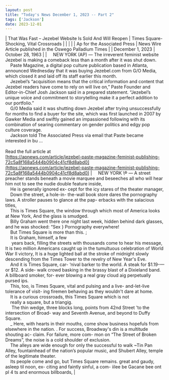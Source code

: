 ```yaml
---
layout: post
title: "Today's News December 1, 2023 -- Part 2"
tags: ['Jackson']
date: 2023-12-01
---
```


| That Was Fast – Jezebel Website Is Sold And Will Reopen | Times Square-Shocking, Vital Crossroads |
|  |  |
| Ap for the Associated Press | News Wire Article published in the Oswego Palladium Times |
| December 1, 2023 | October 28, 1963 |
| &nbsp;&nbsp;&nbsp;&nbsp;NEW YORK (AP) — The irreverent feminist website Jezebel is making a comeback less than a month after it was shut down.<br>&nbsp;&nbsp;&nbsp;&nbsp;Paste Magazine, a digital pop culture publication based in Atlanta, announced Wednesday that it was buying Jezebel.com from G/O Media, which closed it and laid off its staff earlier this month.<br>&nbsp;&nbsp;&nbsp;&nbsp;Jezebel’s “acquisition means that the critical information and content that Jezebel readers have come to rely on will live on,” Paste Founder and Editor-in-Chief Josh Jackson said in a prepared statement. “Jezebel’s unique voice and commitment to storytelling make it a perfect addition to our portfolio.”<br>&nbsp;&nbsp;&nbsp;&nbsp;G/0 Media said it was shutting down Jezebel after trying unsuccessfully for months to find a buyer for the site, which was first launched in 2007 by Gawker Media and swiftly gained an impassioned following with its combination of searing commentary on gender politics and edgy pop culture coverage.<br>&nbsp;&nbsp;&nbsp;&nbsp;Jackson told The Associated Press via email that Paste became interested in bu ...<br><br>Read the full article at<br>[https://apnews.com/article/jezebel-paste-magazine-feminist-publishing-72c5a8f168a5444b0904c41cf8d8abd0](https://apnews.com/article/jezebel-paste-magazine-feminist-publishing-72c5a8f168a5444b0904c41cf8d8abd0) | &nbsp;&nbsp;&nbsp;&nbsp;NEW YORK \® — A street preacher stands beneath a movie marquee and beseeches all who will hear him not to see the nudie double feature inside,<br>&nbsp;&nbsp;&nbsp;&nbsp;He is generally ignored ex- cept for the icy stares of the theater manager,<br>&nbsp;&nbsp;&nbsp;&nbsp;Down the street, a hole-in- the-wall book store dares the pornography laws. A stroller pauses to glance at the pap- erbacks with the salacious titles,<br>&nbsp;&nbsp;&nbsp;&nbsp;This is Times Square, the window through which most of America looks at New York, And the glass is smudged.<br>&nbsp;&nbsp;&nbsp;&nbsp;Billy Graham went there one night last week, hidden behind dark glasses, and he was shocked: “Sex } Pornography everywhere!<br>&nbsp;&nbsp;&nbsp;&nbsp;But Times Square is more than this. ;<br>&nbsp;&nbsp;&nbsp;&nbsp;It is Graham, himself, a few<br>&nbsp;&nbsp;&nbsp;&nbsp; years back, filling the streets with thousands come to hear his message, It is two million Americans caught up in the tumultuous celebration of World War II victory, It is a huge lighted ball at the stroke of midnight slowly descending from the Times Tower to the revelry of New Year's Eve.<br>&nbsp;&nbsp;&nbsp;&nbsp;And it is Times Square, car- ‘nival barker to the world. A steak for $1.19-—or $12. A side- walk crowd basking in the brassy blast of a Dixieland band. A billboard smoker, for- ever blowing a real gray cloud aig perpetually pursed ips.<br>&nbsp;&nbsp;&nbsp;&nbsp;This, too, is Times Square, vital and pulsing and a live- and-let-live tolerance of visit- ing firemen behaving as they wouldn't dare at home.<br>&nbsp;&nbsp;&nbsp;&nbsp;It is a curious crossroads, this Times Square which is not<br>&nbsp;&nbsp;&nbsp;&nbsp;really a square, but a triangig.<br>&nbsp;&nbsp;&nbsp;&nbsp;  The thin wedge, three blocks long, points from 42nd Street 'to the intersection of Broad- way and Seventh Avenue, and beyond to Duffy Square.<br>&nbsp;&nbsp;&nbsp;&nbsp;_ Here, with hearts in their mouths, come show business hopefuls from elsewhere in the nation. . For success, Broadway's din is a multitude shouting ac- claim. For failure, more com- mon on “The Street of Broken Dreams”, the noise is a cold shoulder of exclusion.<br>&nbsp;&nbsp;&nbsp;&nbsp;The alleys are wide enough for only the successful to walk ~Tin Pan Alley, fountainhead of the nation’s popular music, and Shubert Alley, temple of the legitimate theater.<br>&nbsp;&nbsp;&nbsp;&nbsp;Its people come and go, but Times Square remains. great and gaudy, asleep til noon, ex- citing and faintly sinful, a com- iilee be Gacane bee ont pl 4 ts and enormous billboards,  |